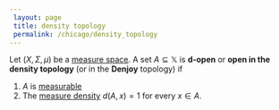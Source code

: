 ```yaml
---
 layout: page
 title: density topology
 permalink: /chicago/density_topology
---
```


Let $(X,\Sigma,\mu)$ be a [measure space](https://mathgloss.github.io/MathGloss/measure_space). A set $A\subseteq \mathbb X$ is **d-open** or **open in the density topology** (or in the **Denjoy** topology) if 
1. $A$ is [measurable](https://mathgloss.github.io/MathGloss/measurable)
2. The [measure density](https://mathgloss.github.io/MathGloss/measure_density) $d(A,x) = 1$ for every $x \in A$.


